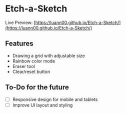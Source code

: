 # Etch-a-Sketch
Live Preview: [https://luann00.github.io/Etch-a-Sketch/](https://luann00.github.io/Etch-a-Sketch/)

## Features
- Drawing a grid with adjustable size
- Rainbow color mode
- Eraser tool
- Clear/reset button

## To-Do for the future
- [ ] Responsive design for mobile and tablets
- [ ] Improve UI layout and styling
